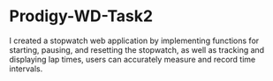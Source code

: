 # Prodigy-WD-Task2
I created a stopwatch web application by implementing functions for starting, pausing, and resetting the stopwatch, as well as tracking and displaying lap times, users can accurately measure and record time intervals.
